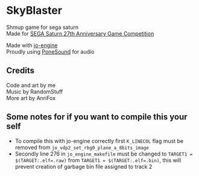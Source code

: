 # SkyBlaster
Shmup game for sega saturn  
Made for [SEGA Saturn 27th Anniversary Game Competition](https://segaxtreme.net/threads/sega-saturn-27th-anniversary-game-competition-discussion-thread.25011/)  

Made with [jo-engine](https://jo-engine.org/)  
Proudly using [PoneSound](https://github.com/ponut64/SCSP_poneSound) for audio

## Credits
Code and art by me  
Music by RandomStuff  
More art by AnriFox  

## Some notes for if you want to compile this your self
 - To compile this with jo-engine correctly first ``K_LINECOL`` flag must be removed from ``jo_vdp2_set_rbg0_plane_a_8bits_image``  
 - Secondly line 276 in ``jo_engine_makefile`` must be changed to ``TARGET1 = $(TARGET:.elf=.raw)`` from ``TARGET1 = $(TARGET:.elf=.bin)``, this will prevent creation of garbage bin file assigned to track 2
